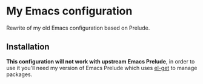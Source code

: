 My Emacs configuration
======================

Rewrite of my old Emacs configuration based on Prelude.

## Installation

**This configuration will not work with upstream Emacs Prelude**, in order to
use it you'll need my version of Emacs Prelude which uses
[el-get](https://github.com/dimitri/el-get) to manage packages.




